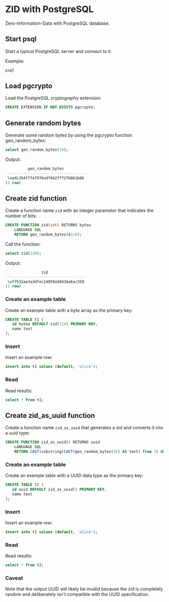 # ZID with PostgreSQL

Zero-Information-Data with PostgreSQL database.


## Start psql

Start a typical PostgreSQL server and connect to it.

Example:

```sh
psql
```


## Load pgcrypto

Load the PostgreSQL cryptography extension:

```sql
CREATE EXTENSION IF NOT EXISTS pgcrypto;
```


## Generate random bytes

Generate some random bytes by using the pgcrypto function gen_random_bytes:

```sql
select gen_random_bytes(16);
```

Output:

```sql
          gen_random_bytes          
------------------------------------
 \xedc264fffe7976adf042fff2fb8b1b06
(1 row)
```


## Create zid function

Create a function name `zid` with an integer parameter that indicates the number of bits:


```sql
CREATE FUNCTION zid(int) RETURNS bytea
    LANGUAGE SQL
	RETURN gen_random_bytes($1/8);
```

Call the function:

```sql
select zid(128);
```

Output:

```sql
                zid                 
------------------------------------
 \xf7532ae3a3dfec14959a58434a6ac350
(1 row)
```


### Create an example table

Create an example table with a byte array as the primary key:

```sql
CREATE TABLE t1 (
   id bytea DEFAULT zid(128) PRIMARY KEY,
   name text
);
```


### Insert

Insert an example row:

```sql
insert into t1 values (default, 'alice');
```


### Read

Read results:

```sql
select * from t1;
```


## Create zid_as_uuid function

Create a function name `zid_as_uuid` that generates a zid and converts it into a uuid type:

```sql
CREATE FUNCTION zid_as_uuid() RETURNS uuid
    LANGUAGE SQL
	RETURN CAST(substring(CAST(gen_random_bytes(16) AS text) from 3) AS uuid);
```


### Create an example table

Create an example table with a UUID data type as the primary key:

```sql
CREATE TABLE t2 (
   id uuid DEFAULT zid_as_uuid() PRIMARY KEY,
   name text
);
```


### Insert

Insert an example row:

```sql
insert into t2 values (default, 'alice');
```


### Read

Read results:

```sql
select * from t2;
```


### Caveat

Note that the output UUID will likely be invalid because the zid is completely random and deliberately isn't compatible with the UUID specification.

